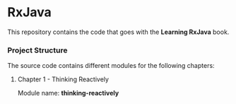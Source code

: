 RxJava
=====================

This repository contains the code that goes with the **Learning RxJava** book.

### Project Structure

The source code contains different modules for the following chapters:

1. Chapter 1 - Thinking Reactively

    Module name: **thinking-reactively**
 